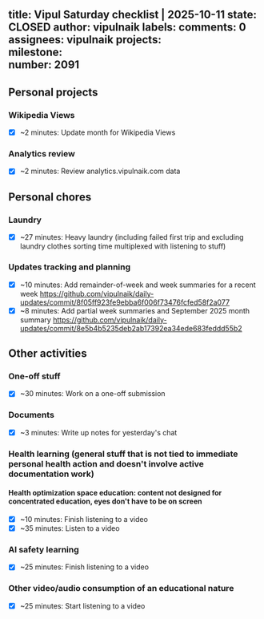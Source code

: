 title:	Vipul Saturday checklist | 2025-10-11
state:	CLOSED
author:	vipulnaik
labels:	
comments:	0
assignees:	vipulnaik
projects:	
milestone:	
number:	2091
--
## Personal projects

### Wikipedia Views

- [x] ~2 minutes: Update month for Wikipedia Views

### Analytics review

- [x] ~2 minutes: Review analytics.vipulnaik.com data

## Personal chores

### Laundry

- [x] ~27 minutes: Heavy laundry (including failed first trip and excluding laundry clothes sorting time multiplexed with listening to stuff)

### Updates tracking and planning

- [x] ~10 minutes: Add remainder-of-week and week summaries for a recent week https://github.com/vipulnaik/daily-updates/commit/8f05ff923fe9ebba6f006f73476fcfed58f2a077
- [x] ~8 minutes: Add partial week summaries and September 2025 month summary https://github.com/vipulnaik/daily-updates/commit/8e5b4b5235deb2ab17392ea34ede683feddd55b2

## Other activities

### One-off stuff

- [x] ~30 minutes: Work on a one-off submission

### Documents

- [x] ~3 minutes: Write up notes for yesterday's chat

### Health learning (general stuff that is not tied to immediate personal health action and doesn't involve active documentation work)

#### Health optimization space education: content not designed for concentrated education, eyes don't have to be on screen

- [x] ~10 minutes: Finish listening to a video
- [x] ~35 minutes: Listen to a video

### AI safety learning

- [x] ~25 minutes: Finish listening to a video

### Other video/audio consumption of an educational nature

- [x] ~25 minutes: Start listening to a video
